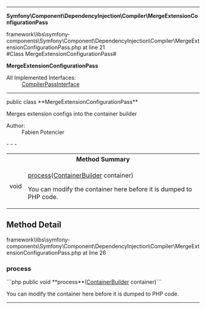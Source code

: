 - - -

**Symfony\Component\DependencyInjection\Compiler\MergeExtensionConfigurationPass**
<div class="location">framework\libs\symfony-components\Symfony\Component\DependencyInjection\Compiler\MergeExtensionConfigurationPass.php at line 21</div>
#Class MergeExtensionConfigurationPass#

**MergeExtensionConfigurationPass**


<dl>
<dt>All Implemented Interfaces:</dt>
<dd><a href="https://github.com/JeyDotC/Hirudo-docs/blob/master/symfony/component/dependencyinjection/compiler/compilerpassinterface.html">CompilerPassInterface</a> </dd>
</dl>

- - -

<p class="signature">public  class **MergeExtensionConfigurationPass**</p>

<div class="comment" id="overview_description"><p>Merges extension configs into the container builder</p></div>

<dl>
<dt>Author:</dt>
<dd>Fabien Potencier <fabien@symfony.com></dd>
</dl>
- - -

<table id="summary_method">
<tr><th colspan="2">Method Summary</th></tr>
<tr>
<td class="type"> void</td>
<td class="description"><p class="name"><a href="#process">process</a>(<a href="../../../../symfony/component/dependencyinjection/containerbuilder.html">ContainerBuilder</a> container)</p><p class="description">You can modify the container here before it is dumped to PHP code.</p></td>
</tr>
</table>

<h2 id="detail_method">Method Detail</h2>
<div class="location">framework\libs\symfony-components\Symfony\Component\DependencyInjection\Compiler\MergeExtensionConfigurationPass.php at line 26</div>
<h3 id="process()">process</h3>
```php
public  void **process**(<a href="../../../../symfony/component/dependencyinjection/containerbuilder.html">ContainerBuilder</a> container)```
<div class="details">
<p>You can modify the container here before it is dumped to PHP code.</p></div>

- - -

